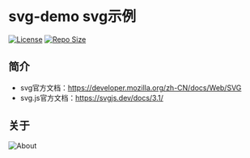 # svg-demo svg示例

[![License](https://img.shields.io/github/license/ALI1416/svg-demo?label=License)](https://opensource.org/licenses/BSD-3-Clause)
[![Repo Size](https://img.shields.io/github/repo-size/ALI1416/svg-demo?label=Repo%20Size&color=success)](https://github.com/ALI1416/svg-demo/archive/refs/heads/master.zip)

## 简介

- svg官方文档：<https://developer.mozilla.org/zh-CN/docs/Web/SVG>
- svg.js官方文档：<https://svgjs.dev/docs/3.1/>

## 关于

<object data="https://404z.cn/images/about.svg" style="max-width:100%;">
  <picture>
    <source media="(prefers-color-scheme: dark)" srcset="https://404z.cn/images/about.dark.svg">
    <img alt="About" src="https://404z.cn/images/about.light.svg">
  </picture>
</object>

